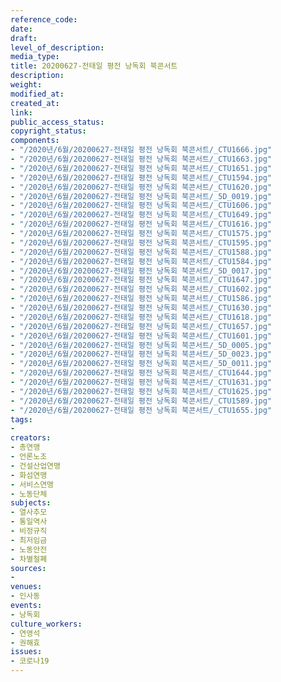 ```yaml
---
reference_code: 
date: 
draft: 
level_of_description: 
media_type: 
title: 20200627-전태일 평전 낭독회 북콘서트
description: 
weight: 
modified_at: 
created_at: 
link: 
public_access_status: 
copyright_status: 
components:
- "/2020년/6월/20200627-전태일 평전 낭독회 북콘서트/_CTU1666.jpg"
- "/2020년/6월/20200627-전태일 평전 낭독회 북콘서트/_CTU1663.jpg"
- "/2020년/6월/20200627-전태일 평전 낭독회 북콘서트/_CTU1651.jpg"
- "/2020년/6월/20200627-전태일 평전 낭독회 북콘서트/_CTU1594.jpg"
- "/2020년/6월/20200627-전태일 평전 낭독회 북콘서트/_CTU1620.jpg"
- "/2020년/6월/20200627-전태일 평전 낭독회 북콘서트/_5D_0019.jpg"
- "/2020년/6월/20200627-전태일 평전 낭독회 북콘서트/_CTU1606.jpg"
- "/2020년/6월/20200627-전태일 평전 낭독회 북콘서트/_CTU1649.jpg"
- "/2020년/6월/20200627-전태일 평전 낭독회 북콘서트/_CTU1616.jpg"
- "/2020년/6월/20200627-전태일 평전 낭독회 북콘서트/_CTU1575.jpg"
- "/2020년/6월/20200627-전태일 평전 낭독회 북콘서트/_CTU1595.jpg"
- "/2020년/6월/20200627-전태일 평전 낭독회 북콘서트/_CTU1588.jpg"
- "/2020년/6월/20200627-전태일 평전 낭독회 북콘서트/_CTU1584.jpg"
- "/2020년/6월/20200627-전태일 평전 낭독회 북콘서트/_5D_0017.jpg"
- "/2020년/6월/20200627-전태일 평전 낭독회 북콘서트/_CTU1647.jpg"
- "/2020년/6월/20200627-전태일 평전 낭독회 북콘서트/_CTU1602.jpg"
- "/2020년/6월/20200627-전태일 평전 낭독회 북콘서트/_CTU1586.jpg"
- "/2020년/6월/20200627-전태일 평전 낭독회 북콘서트/_CTU1630.jpg"
- "/2020년/6월/20200627-전태일 평전 낭독회 북콘서트/_CTU1618.jpg"
- "/2020년/6월/20200627-전태일 평전 낭독회 북콘서트/_CTU1657.jpg"
- "/2020년/6월/20200627-전태일 평전 낭독회 북콘서트/_CTU1601.jpg"
- "/2020년/6월/20200627-전태일 평전 낭독회 북콘서트/_5D_0005.jpg"
- "/2020년/6월/20200627-전태일 평전 낭독회 북콘서트/_5D_0023.jpg"
- "/2020년/6월/20200627-전태일 평전 낭독회 북콘서트/_5D_0011.jpg"
- "/2020년/6월/20200627-전태일 평전 낭독회 북콘서트/_CTU1644.jpg"
- "/2020년/6월/20200627-전태일 평전 낭독회 북콘서트/_CTU1631.jpg"
- "/2020년/6월/20200627-전태일 평전 낭독회 북콘서트/_CTU1625.jpg"
- "/2020년/6월/20200627-전태일 평전 낭독회 북콘서트/_CTU1589.jpg"
- "/2020년/6월/20200627-전태일 평전 낭독회 북콘서트/_CTU1655.jpg"
tags:
- 
creators:
- 총연맹
- 언론노조
- 건설산업연맹
- 화섬연맹
- 서비스연맹
- 노동단체
subjects:
- 열사추모
- 통일역사
- 비정규직
- 최저임금
- 노동안전
- 차별철폐
sources:
- 
venues:
- 인사동
events:
- 낭독회
culture_workers:
- 연영석
- 권해효
issues:
- 코로나19
---
```


